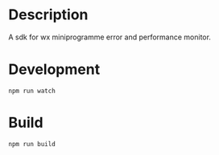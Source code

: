 # Description

A sdk for wx miniprogramme error and performance monitor.

# Development

```
npm run watch
```

# Build

```
npm run build
```
